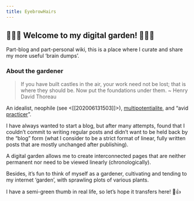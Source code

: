 ```yaml
---
title: EyebrowHairs
---
```


## 🌷🌱🌹 Welcome to my digital garden! 🌼🌿🌻

Part-blog and part-personal wiki, this is a place where I curate and share my more useful ‘brain dumps’.

### About the gardener

> If you have built castles in the air, your work need not be lost; that is where they should be. Now put the foundations under them. ~ Henry David Thoreau

An idealist, neophile (see <[[202006131503]]>), [multipotentialite](https://en.wikipedia.org/wiki/Multipotentiality), and “avid [practicer](https://www.reddit.com/r/1000daysofpractice/)”. 

I have always wanted to start a blog, but after many attempts, found that I couldn’t commit to writing regular posts and didn’t want to be held back by the “blog” form (what I consider to be a strict format of linear, fully written posts that are mostly unchanged after publishing).

A digital garden allows me to create interconnected pages that are neither permanent nor need to be viewed linearly (chronologically).

Besides, it’s fun to think of myself as a gardener, cultivating and tending to my internet ‘garden’, with sprawling plots of various plants.

I have a semi-green thumb in real life, so let’s hope it transfers here! 🌱👍
